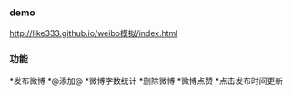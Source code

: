### demo
http://like333.github.io/weibo模拟/index.html

### 功能
*发布微博
*@添加@
*微博字数统计
*删除微博
*微博点赞
*点击发布时间更新
